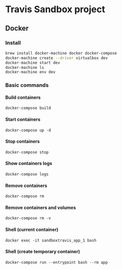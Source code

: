 # Travis Sandbox project

## Docker

### Install

```bash
brew install docker-machine docker docker-compose
docker-machine create --driver virtualbox dev
docker-machine start dev
docker-machine ls
docker-machine env dev
```

### Basic commands

#### Build containers
``docker-compose build``

#### Start containers
``docker-compose up -d``

#### Stop containers
``docker-compose stop``

#### Show containers logs
``docker-compose logs``

#### Remove containers
``docker-compose rm``

#### Remove containers and volumes
``docker-compose rm -v``

#### Shell (current container)
``docker exec -it sandboxtravis_app_1 bash``

#### Shell (create temporary container)
``docker-compose run --entrypoint bash --rm app``
